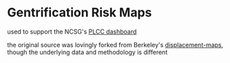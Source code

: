 # Gentrification Risk Maps

used to support the NCSG's [PLCC dashboard](http://knaaptime.com/plcc-dashboard/)

the original source was lovingly forked from Berkeley's [displacement-maps](http://www.urbandisplacement.org/), though the underlying data and methodology is different

